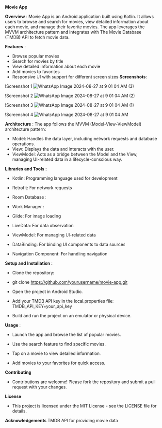 
**Movie App**

**Overview** : 
Movie App is an Android application built using Kotlin. It allows users to browse and search for movies, view detailed information about each movie, and manage their favorite movies. The app leverages the MVVM architecture pattern and integrates with The Movie Database (TMDB) API to fetch movie data.

**Features** : 
- Browse popular movies
- Search for movies by title
- View detailed information about each movie
- Add movies to favorites
- Responsive UI with support for different screen sizes
**Screenshots**: 

!Screenshot 1 
![WhatsApp Image 2024-08-27 at 9 01 04 AM (3)](https://github.com/user-attachments/assets/3da2796f-a088-4f49-a77c-8f2072a6b5bb)

!Screenshot 2
![WhatsApp Image 2024-08-27 at 9 01 04 AM (2)](https://github.com/user-attachments/assets/3df07a88-4d6a-4d13-be1e-eb97f9ad22c5)

!Screenshot 3
![WhatsApp Image 2024-08-27 at 9 01 04 AM (1)](https://github.com/user-attachments/assets/a004fd16-b883-46e9-b778-03276479dcc9)

!Screenshot 4
![WhatsApp Image 2024-08-27 at 9 01 04 AM](https://github.com/user-attachments/assets/f1108fa8-d194-40c6-aaf0-82c1ba420ef6)

**Architecture** : 
The app follows the MVVM (Model-View-ViewModel) architecture pattern:

- Model: Handles the data layer, including network requests and database operations.
- View: Displays the data and interacts with the user.
- ViewModel: Acts as a bridge between the Model and the View, managing UI-related data in a lifecycle-conscious way.
  
**Libraries and Tools** :
- Kotlin: Programming language used for development

- Retrofit: For network requests

- Room Database : 

- Work Manager : 

- Glide: For image loading

- LiveData: For data observation

- ViewModel: For managing UI-related data

- DataBinding: For binding UI components to data sources

- Navigation Component: For handling navigation


**Setup and Installation** : 
- Clone the repository:
- git clone https://github.com/yourusername/movie-app.git

- Open the project in Android Studio.
- Add your TMDB API key in the local.properties file:
 TMDB_API_KEY=your_api_key

- Build and run the project on an emulator or physical device.

 **Usage** : 
- Launch the app and browse the list of popular movies.

- Use the search feature to find specific movies.
- Tap on a movie to view detailed information.
- Add movies to your favorites for quick access.
  
**Contributing**
- Contributions are welcome! Please fork the repository and submit a pull request with your changes.

**License**
- This project is licensed under the MIT License - see the LICENSE file for details.

**Acknowledgements**
TMDB API for providing movie data








  
